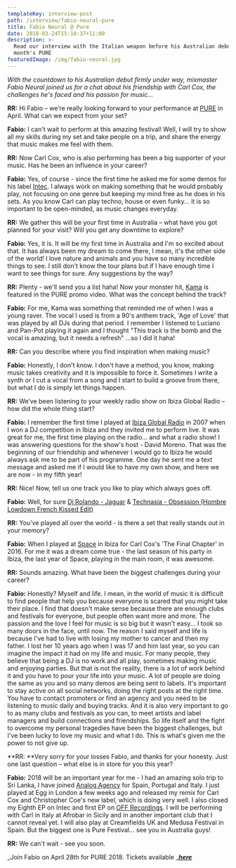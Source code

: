 ```yaml
---
templateKey: interview-post
path: /interview/fabio-neural-pure
title: Fabio Neural @ Pure
date: 2018-03-24T15:10:37+11:00
description: >-
  Read our interview with the Italian weapon before his Australian debut at next
  month's PURE 
featuredImage: /img/fabio-neural.jpg
---
```

_With the countdown to his Australian debut firmly under way, mixmaster Fabio Neural joined us for a chat about his friendship with Carl Cox, the challenges he's faced and his passion for music..._

**RR:** Hi Fabio – we’re really looking forward to your performance at [PURE](https://www.facebook.com/purecarlcox/) in April. What can we expect from your set?

**Fabio:** I can't wait to perform at this amazing festival! Well, I will try to show all my skills during my set and take people on a trip, and share the energy that music makes me feel with them.

**RR:** Now Carl Cox, who is also performing has been a big supporter of your music. Has he been an influence in your career?

**Fabio:** Yes, of course - since the first time he asked me for some demos for his label [Intec](https://www.facebook.com/IntecDigital/). I always work on making something that he would probably play, not focusing on one genre but keeping my mind free as he does in his sets. As you know Carl can play techno, house or even funky... it is so important to be open-minded, as music changes everyday.

**RR:** We gather this will be your first time in Australia – what have you got planned for your visit? Will you get any downtime to explore?

**Fabio:** Yes, it is. It will be my first time in Australia and I'm so excited about that. It has always been my dream to come there, I mean, it's the other side of the world! I love nature and animals and you have so many incredible things to see. I still don't know the tour plans but if I have enough time I want to see things for sure. Any suggestions by the way? 

**RR:** Plenty - we'll send you a list haha! Now your monster hit, [Kama](https://www.beatport.com/track/kama-original-mix/9418512) is featured in the PURE promo video. What was the concept behind the track?

**Fabio:** For me, Kama was something that reminded me of when I was a young raver. The vocal I used is from a 90's anthem track, 'Age of Love' that was played by all DJs during that period. I remember I listened to Luciano and Pan-Pot playing it again and I thought "This track is the bomb and the vocal is amazing, but it needs a refresh" ...so I did it haha!

**RR:** Can you describe where you find inspiration when making music?

**Fabio:** Honestly, I don't know. I don't have a method, you know, making music takes creativity and it is impossible to force it. Sometimes I write a synth or I cut a vocal from a song and I start to build a groove from there, but what I do is simply let things happen.

**RR:** We’ve been listening to your weekly radio show on Ibiza Global Radio – how did the whole thing start?

**Fabio:**  I remember the first time I played at [Ibiza Global Radio](http://ibizaglobalradio.com/radioshow/fabio-neural-radio-show-by-fabio-neural/) in 2007 when I won a DJ competition in Ibiza and they invited me to perform live. It was great for me, the first time playing on the radio... and what a radio show! I was answering  questions for the show's host - David Moreno. That was the beginning of our friendship and whenever I would go to Ibiza he would always ask me to be part of his programme. One day he sent me a text message and asked me if I would like to have my own show, and here we are now - in my fifth year!

**RR:** Nice! Now, tell us one track you like to play which always goes off.

**Fabio:** Well, for sure [Dj Rolando - Jaguar](https://www.youtube.com/watch?v=C0f96HQbCY4) & [Technasia - Obsession (Hombre Lowdown French Kissed Edit) ](https://www.beatport.com/track/obsession-hombre-lowdown-french-kissed-edit/6679378)

**RR:** You’ve played all over the world - is there a set that really stands out in your memory?

**Fabio:** When I played at [Space](https://www.facebook.com/spaceibiza/) in Ibiza for Carl Cox's 'The Final Chapter' in 2016. For me it was a dream come true - the last season of his party in Ibiza, the last year of Space, playing in the main room, it was awesome.

**RR:** Sounds amazing. What have been the biggest challenges during your career?

**Fabio:** Honestly? Myself and life. I mean, in the world of music it is difficult to find people that help you because everyone is scared that you might take their place. I find that doesn't make sense because there are enough clubs and festivals for everyone, but people often want more and more. The passion and the love I feel for music is so big but it wasn't easy... I took so many doors in the face, until now. The reason I said myself and life is because I've had to live with losing my mother to cancer and then my father. I lost her 10 years ago when I was 17 and him last year, so you can imagine the impact it had on my life and music.  For many people, they believe that being a DJ is no work and all play, sometimes making music and enjoying parties. But that is not the reality, there is a lot of work behind it and you have to pour your life into your music. A lot of people are doing the same as you and so many demos are being sent to labels.  It's important to stay active on all social networks, doing the right posts at the right time. You have to contact promoters or find an agency and you need to be listening to music daily and buying tracks. And it is also very important to go to as many clubs and festivals as you can, to meet artists and label managers and build connections and friendships. So life itself and the fight to overcome my personal tragedies have been the biggest challenges, but I've been lucky to love my music and what I do. This is what's given me the power to not give up.

**RR: **Very sorry for your losses Fabio, and thanks for your honesty. Just one last question – what else is in store for you this year?

**Fabio:** 2018 will be an important year for me - I had an amazing solo trip to Sri Lanka, I have joined [Analog Agency](https://www.facebook.com/AnalogAgency/) for Spain, Portugal and Italy. I just played at Egg in London a few weeks ago and released my remix for Carl Cox and Christopher Coe's new label, which is doing very well. I also closed my Eighth EP on Intec and first EP on [OFF Recordings](https://www.facebook.com/OFF.Recordings/).  I will be performing with Carl in Italy at Afrobar in Sicily and in another important club that I cannot reveal yet. I will also play at Creamfields UK and Medusa Festival in Spain. But the biggest one is Pure Festival... see you in Australia guys!

**RR:** We can't wait - see you soon.

_Join Fabio on April 28th for PURE 2018. Tickets available _[**_here_**](http://premier.ticketek.com.au/shows/show.aspx?sh=PURE18)
